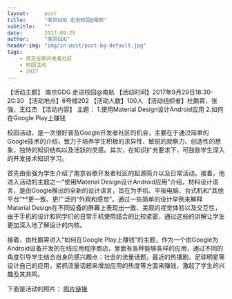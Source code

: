 ```yaml
---
layout:     post
title:      "南京GDG 走进校园@南航"
subtitle:   ""
date:       2017-09-29
author:     "南京GDG"
header-img: "img/in-post/post-bg-default.jpg"
tags:
    - 南京谷歌开发者社区
    - 校园活动
    - 2017
---
```


【活动主题】 南京GDG 走进校园@南航
【活动时间】2017年9月29日18:30-20:30
【活动地点】6号楼202
【活动人数】100人
【活动组织者】杜鹏霄，张强，王红杰
【活动内容】
主题：
1.使用Material Design设计Android应用
2.如何在Google Play上赚钱

校园活动，是一次很好普及Google开发者社区的机会，主要在于通过简单的Google技术的介绍，致力于培养学生积极的求异性、敏锐的观察力、创造性的想象，独特的知识结构以及活跃的灵感。其次，在知识扩充要求下，可鼓励学生深入的开发技术知识学习。

首先由张强为学生介绍了南京谷歌开发者社区的起源简介以及日常活动。接着，他进入活动的主题之一“使用Material Design设计Android应用”介绍，材料设计语言，是由Google推出的全新的设计语言，旨在为手机、平板电脑、台式机和“其他平台”**更一致、更广泛的“外观和感觉”。通过一些简单的设计举例来解释Material Design在不同设备的屏幕上表现出一致、美观的视觉体验以及交互性，由于手机的设计和同学们的日常手机使用结合的比较紧密，通过这些的讲解让学生更加深入地了解设计的内核。

接着，由杜鹏霄进入“如何在Google Play上赚钱”的主题，作为一个由Google为Android设备开发的在线应用程序商店，里面有各种能够各样的应用，通过不同的角度引导学生结合自身的感兴趣点：社会的流量话题，最近的热播剧，足球明星等设计自己的应用，紧抓流量话题来增加应用的热度等方面来赚钱，激起了学生的兴趣及其共鸣。

下面是活动的照片：
[照片链接]()
